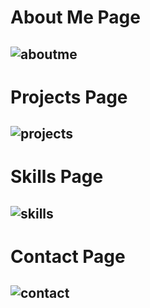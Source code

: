 # About Me Page
## ![aboutme](https://github.com/user-attachments/assets/f976ede1-ef1e-4239-bf8e-e64934c0e42a)

# Projects Page
## ![projects](https://github.com/user-attachments/assets/6ab48557-a7f3-4952-9a34-0d73f74d994b)


# Skills Page
## ![skills](https://github.com/user-attachments/assets/f3a5ee2f-2bf4-4382-84a4-6d39bb721e83)



# Contact Page 
## ![contact](https://github.com/user-attachments/assets/c1af7dee-699a-4896-ab2c-f328cf7c0132)

